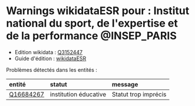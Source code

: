 Warnings wikidataESR pour : Institut national du sport, de l'expertise et de la performance @INSEP_PARIS
================

- Edition wikidata : [Q3152447](https://www.wikidata.org/wiki/Q3152447)
- Guide d'édition : [wikidataESR](https://github.com/cpesr/wikidataESR/)



Problèmes détectés dans les entités :

|entité                                               |statut                |message              |
|:----------------------------------------------------|:---------------------|:--------------------|
|[Q16684267](https://www.wikidata.org/wiki/Q16684267) |institution éducative |Statut trop imprécis |
